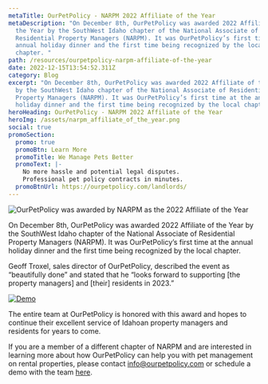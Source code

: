 ```yaml
---
metaTitle: OurPetPolicy - NARPM 2022 Affiliate of the Year
metaDescription: "On December 8th, OurPetPolicy was awarded 2022 Affiliate of
  the Year by the SouthWest Idaho chapter of the National Associate of
  Residential Property Managers (NARPM). It was OurPetPolicy’s first time at the
  annual holiday dinner and the first time being recognized by the local
  chapter. "
path: /resources/ourpetpolicy-narpm-affiliate-of-the-year
date: 2022-12-15T13:54:52.311Z
category: Blog
excerpt: "On December 8th, OurPetPolicy was awarded 2022 Affiliate of the Year
  by the SouthWest Idaho chapter of the National Associate of Residential
  Property Managers (NARPM). It was OurPetPolicy’s first time at the annual
  holiday dinner and the first time being recognized by the local chapter. "
heroHeading: OurPetPolicy - NARPM 2022 Affiliate of the Year
heroImg: /assets/narpm_affiliate_of_the_year.png
social: true
promoSection:
  promo: true
  promoBtn: Learn More
  promoTitle: We Manage Pets Better
  promoText: |-
    No more hassle and potential legal disputes. 
    Professional pet policy contracts in minutes.
  promoBtnUrl: https://ourpetpolicy.com/landlords/
---
```

![OurPetPolicy was awarded by NARPM as the 2022 Affiliate of the Year](/assets/narpm_affiliate_of_the_year-2-.png)

On December 8th, OurPetPolicy was awarded 2022 Affiliate of the Year by the SouthWest Idaho chapter of the National Associate of Residential Property Managers (NARPM). It was OurPetPolicy’s first time at the annual holiday dinner and the first time being recognized by the local chapter. 

Geoff Troxel, sales director of OurPetPolicy, described the event as “beautifully done” and stated that he “looks forward to supporting \[the property managers] and \[their] residents in 2023.” 

[﻿![Demo](/assets/pet_management_platform_demo.png "Demo")](https://landlordtech.com/request-demo/)

The entire team at OurPetPolicy is honored with this award and hopes to continue their excellent service of Idahoan property managers and residents for years to come. 

If you are a member of a different chapter of NARPM and are interested in learning more about how OurPetPolicy can help you with pet management on rental properties, please contact [info@ourpetpolicy.com](mailto:info@ourpetpolicy.com) or schedule a demo with the team [here](https://landlordtech.com/request-demo/).